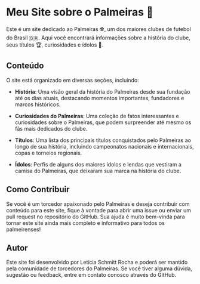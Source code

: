 # Meu Site sobre o Palmeiras 💚

Este é um site dedicado ao Palmeiras ⚽️, um dos maiores clubes de futebol do Brasil 🇧🇷. Aqui você encontrará informações sobre a história do clube, seus títulos 🏆, curiosidades e ídolos 🌟.

## Conteúdo

O site está organizado em diversas seções, incluindo:

- **História**: Uma visão geral da história do Palmeiras desde sua fundação até os dias atuais, destacando momentos importantes, fundadores e marcos históricos.
  
- **Curiosidades do Palmeiras**: Uma coleção de fatos interessantes e curiosidades sobre o Palmeiras, que podem surpreender até mesmo os fãs mais dedicados do clube.
  
- **Títulos**: Uma lista dos principais títulos conquistados pelo Palmeiras ao longo de sua história, incluindo campeonatos nacionais e internacionais, copas e torneios regionais.

- **Ídolos**: Perfis de alguns dos maiores ídolos e lendas que vestiram a camisa do Palmeiras, que deixaram sua marca na história do clube.

## Como Contribuir

Se você é um torcedor apaixonado pelo Palmeiras e deseja contribuir com conteúdo para este site, fique à vontade para abrir uma issue ou enviar um pull request no repositório do GitHub. Sua ajuda é muito bem-vinda para tornar este site ainda mais completo e informativo para todos os palmeirenses!

## Autor

Este site foi desenvolvido por Letícia Schmitt Rocha e poderá ser mantido pela comunidade de torcedores do Palmeiras. Se você tiver alguma dúvida, sugestão ou feedback, entre em contato conosco através do GitHub.
